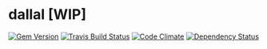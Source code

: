 # dallal [WIP]

[![Gem
Version](https://badge.fury.io/rb/dallal.svg)](https://badge.fury.io/rb/dallal)
[![Travis Build Status](https://api.travis-ci.org/laertispappas/dallal.svg?branch=master)](https://travis-ci.org/laertispappas/dallal)
[![Code Climate](https://codeclimate.com/github/laertispappas/dallal/badges/gpa.svg)](https://codeclimate.com/github/laertispappas/dallal)
[![Dependency Status](https://gemnasium.com/laertispappas/dallal.svg)](https://gemnasium.com/laertispappas/dallal)
